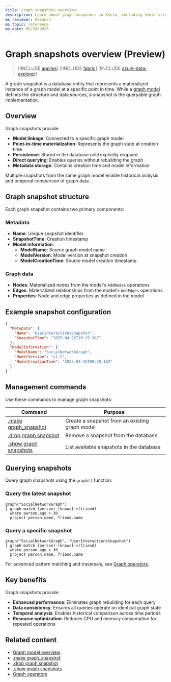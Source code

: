 ```yaml
---
title: Graph snapshots veorview
description: Learn about graph snapshots in Kusto, including their structure, benefits, and how to create and query them for efficient graph data analysis.
ms.reviewer: herauch
ms.topic: reference
ms.date: 05/24/2025
---
```


# Graph snapshots overview (Preview)

> [!INCLUDE [applies](../../includes/applies-to-version/applies.md)] [!INCLUDE [fabric](../../includes/applies-to-version/fabric.md)] [!INCLUDE [azure-data-explorer](../../includes/applies-to-version/azure-data-explorer.md)]

A graph snapshot is a database entity that represents a materialized instance of a graph model at a specific point in time. While a [graph model](graph-model-overview.md) defines the structure and data sources, a snapshot is the queryable graph implementation.

## Overview

Graph snapshots provide:

- **Model linkage**: Connected to a specific graph model
- **Point-in-time materialization**: Represents the graph state at creation time
- **Persistence**: Stored in the database until explicitly dropped
- **Direct querying**: Enables queries without rebuilding the graph
- **Metadata storage**: Contains creation time and model information

Multiple snapshots from the same graph model enable historical analysis and temporal comparison of graph data.

## Graph snapshot structure

Each graph snapshot contains two primary components:

### Metadata

- **Name**: Unique snapshot identifier
- **SnapshotTime**: Creation timestamp
- **Model information**:
  - **ModelName**: Source graph model name
  - **ModelVersion**: Model version at snapshot creation
  - **ModelCreationTime**: Source model creation timestamp

### Graph data

- **Nodes**: Materialized nodes from the model's `AddNodes` operations
- **Edges**: Materialized relationships from the model's `AddEdges` operations
- **Properties**: Node and edge properties as defined in the model

## Example snapshot configuration

```json
{
  "Metadata": {
    "Name": "UserInteractionsSnapshot",
    "SnapshotTime": "2025-04-28T10:15:30Z"
  },
  "ModelInformation": {
    "ModelName": "SocialNetworkGraph",
    "ModelVersion": "v1.2",
    "ModelCreationTime": "2025-04-15T08:20:10Z"
  }
}
```

## Management commands

Use these commands to manage graph snapshots:

| Command | Purpose |
|---------|---------|
| [.make graph_snapshot](graph-snapshot-make.md) | Create a snapshot from an existing graph model |
| [.drop graph snapshot](graph-snapshot-drop.md) | Remove a snapshot from the database |
| [.show graph snapshots](graph-snapshot-show.md) | List available snapshots in the database |

## Querying snapshots

Query graph snapshots using the `graph()` function:

### Query the latest snapshot

```kusto
graph("SocialNetworkGraph") 
| graph-match (person)-[knows]->(friend)
  where person.age > 30
  project person.name, friend.name
```

### Query a specific snapshot

```kusto
graph("SocialNetworkGraph", "UserInteractionsSnapshot") 
| graph-match (person)-[knows]->(friend)
  where person.age > 30
  project person.name, friend.name
```

For advanced pattern matching and traversals, see [Graph operators](../../query/graph-operators.md).

## Key benefits

Graph snapshots provide:

* **Enhanced performance**: Eliminates graph rebuilding for each query
* **Data consistency**: Ensures all queries operate on identical graph state
* **Temporal analysis**: Enables historical comparison across time periods
* **Resource optimization**: Reduces CPU and memory consumption for repeated operations

## Related content

* [Graph model overview](graph-model-overview.md)
* [.make graph_snapshot](graph-snapshot-make.md)
* [.drop graph snapshot](graph-snapshot-drop.md)
* [.show graph snapshots](graph-snapshot-show.md)
* [Graph operators](../../query/graph-operators.md)
